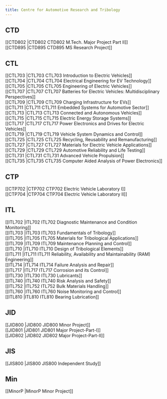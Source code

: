 ```yaml
---
title: Centre for Automotive Research and Tribology
---
```


## CTD  
[[CTD802 |CTD802 CTD802 M.Tech. Major Project Part II]]  
[[CTD895 |CTD895 CTD895 MS Research Project]]  


## CTL  
[[CTL703 |CTL703 CTL703 Introduction to Electric Vehicles]]  
[[CTL704 |CTL704 CTL704 Electrical Engineering for EV Technology]]  
[[CTL705 |CTL705 CTL705 Engineering of Electric Vehicles]]  
[[CTL707 |CTL707 CTL707 Batteries for Electric Vehicles: Multidisciplinary Perspectives]]  
[[CTL709 |CTL709 CTL709 Charging Infrastructure for EVs]]  
[[CTL711 |CTL711 CTL711 Embedded Systems for Automotive Sector]]  
[[CTL713 |CTL713 CTL713 Connected and Autonomous Vehicles]]  
[[CTL715 |CTL715 CTL715 Electric Energy Storage Systems]]  
[[CTL717 |CTL717 CTL717 Power Electronics and Drives for Electric Vehicles]]  
[[CTL719 |CTL719 CTL719 Vehicle System Dynamics and Control]]  
[[CTL725 |CTL725 CTL725 Recycling, Reusability and Remanufacturing]]  
[[CTL727 |CTL727 CTL727 Materials for Electric Vehicle Applications]]  
[[CTL729 |CTL729 CTL729 Automotive Reliability and Life Testing]]  
[[CTL731 |CTL731 CTL731 Advanced Vehicle Propulsion]]  
[[CTL735 |CTL735 CTL735 Computer Aided Analysis of Power Electronics]]  


## CTP  
[[CTP702 |CTP702 CTP702 Electric Vehicle Laboratory I]]  
[[CTP704 |CTP704 CTP704 Electric Vehicle Laboratory II]]  


## ITL  
[[ITL702 |ITL702 ITL702 Diagnostic Maintenance and Condition Monitoring]]  
[[ITL703 |ITL703 ITL703 Fundamentals of Tribology]]  
[[ITL705 |ITL705 ITL705 Materials for Tribological Applications]]  
[[ITL709 |ITL709 ITL709 Maintenance Planning and Control]]  
[[ITL710 |ITL710 ITL710 Design of Tribological Elements]]  
[[ITL711 |ITL711 ITL711 Reliability, Availability and Maintainability (RAM) Engineering]]  
[[ITL714 |ITL714 ITL714 Failure Analysis and Repair]]  
[[ITL717 |ITL717 ITL717 Corrosion and its Control]]  
[[ITL730 |ITL730 ITL730 Lubricants]]  
[[ITL740 |ITL740 ITL740 Risk Analysis and Safety]]  
[[ITL752 |ITL752 ITL752 Bulk Materials Handling]]  
[[ITL760 |ITL760 ITL760 Noise Monitoring and Control]]  
[[ITL810 |ITL810 ITL810 Bearing Lubrication]]  


## JID  
[[JID800 |JID800 JID800 Minor Project]]  
[[JID801 |JID801 JID801 Major Project-Part-I]]  
[[JID802 |JID802 JID802 Major Project-Part-II]]  


## JIS  
[[JIS800 |JIS800 JIS800 Independent Study]]  


## Min  
[[MinorP |MinorP Minor Project]]  
